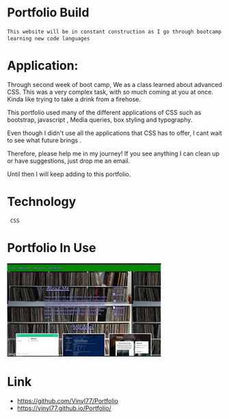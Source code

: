# Portfolio Build
    This website will be in constant construction as I go through bootcamp learning new code languages

# Application:
   Through second week of boot camp, We as a class learned about advanced CSS.  This was a very complex task, with so much coming at you  at once.  Kinda like trying to take a drink from a firehose.
  
   This portfolio used many of the different applications of CSS such as bootstrap, javascript , Media queries, box styling and typography.
  
   Even though I didn't use all the applications that CSS has to offer, I cant wait to see what future brings .
  
   Therefore, please help me in my journey! If you see anything I can clean up or have suggestions, just drop me an email.
  
   Until then I will keep adding to this portfolio.

   # Technology
     CSS

   # Portfolio In Use
    
  ![updatedportfolio](assets/updatedportfolio.gif)

  # Link
  * https://github.com/Vinyl77/Portfolio
  * https://vinyl77.github.io/Portfolio/
